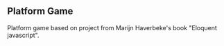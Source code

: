 ## Platform Game

Platform game based on project from Marijn Haverbeke's book "Eloquent javascript".